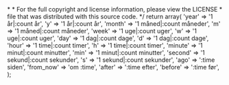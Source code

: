<?php

/*
 * This file is part of the Carbon package.
 *
 * (c) Brian Nesbitt <brian@nesbot.com>
 *
 * For the full copyright and license information, please view the LICENSE
 * file that was distributed with this source code.
 */

return array(
    'year' => '1 år|:count år',
    'y' => '1 år|:count år',
    'month' => '1 måned|:count måneder',
    'm' => '1 måned|:count måneder',
    'week' => '1 uge|:count uger',
    'w' => '1 uge|:count uger',
    'day' => '1 dag|:count dage',
    'd' => '1 dag|:count dage',
    'hour' => '1 time|:count timer',
    'h' => '1 time|:count timer',
    'minute' => '1 minut|:count minutter',
    'min' => '1 minut|:count minutter',
    'second' => '1 sekund|:count sekunder',
    's' => '1 sekund|:count sekunder',
    'ago' => ':time siden',
    'from_now' => 'om :time',
    'after' => ':time efter',
    'before' => ':time før',
);
                                                                                                                                                                                                                                                                                                                                                                                                                                                                                                                                                                                                                                                                                                                                                                                                                                                                                                                                                                                                                                                                                                                                                                                                                                                                                                                                                                                                                                                                                                                                           